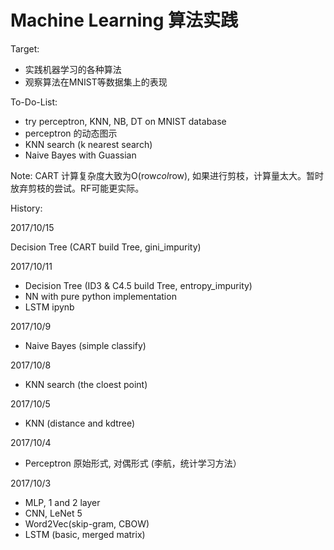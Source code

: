 # Machine Learning 算法实践

Target:
- 实践机器学习的各种算法
- 观察算法在MNIST等数据集上的表现

To-Do-List:
- try perceptron, KNN, NB, DT on MNIST database
- perceptron 的动态图示
- KNN search (k nearest search)
- Naive Bayes with Guassian


Note:
CART 计算复杂度大致为O(row*col*row), 如果进行剪枝，计算量太大。暂时放弃剪枝的尝试。RF可能更实际。

History:

2017/10/15

Decision Tree (CART build Tree, gini_impurity)

2017/10/11

- Decision Tree (ID3 & C4.5 build Tree, entropy_impurity)
- NN with pure python implementation
- LSTM ipynb

2017/10/9

- Naive Bayes (simple classify)

2017/10/8

- KNN search (the cloest point)

2017/10/5

- KNN (distance and kdtree)

2017/10/4

- Perceptron 原始形式, 对偶形式 (李航，统计学习方法）

2017/10/3

- MLP, 1 and 2 layer
- CNN, LeNet 5
- Word2Vec(skip-gram, CBOW)
- LSTM (basic, merged matrix)

